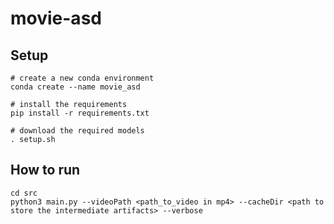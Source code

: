 # movie-asd

## Setup
```
# create a new conda environment
conda create --name movie_asd

# install the requirements
pip install -r requirements.txt

# download the required models
. setup.sh
```
## How to run
```
cd src
python3 main.py --videoPath <path_to_video in mp4> --cacheDir <path to store the intermediate artifacts> --verbose
```
